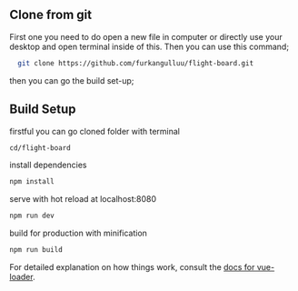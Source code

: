## Clone from git
First one you need to do open a new file in computer or directly use your desktop and open terminal inside of this.
Then you can use this command;
``` bash
  git clone https://github.com/furkangulluu/flight-board.git
```
then you can go the build set-up;

## Build Setup

firstful you can go cloned folder with terminal
``` bash
cd/flight-board
```

install dependencies
``` bash
npm install
```

serve with hot reload at localhost:8080
``` bash
npm run dev
```

build for production with minification
``` bash
npm run build
```

For detailed explanation on how things work, consult the [docs for vue-loader](http://vuejs.github.io/vue-loader).
